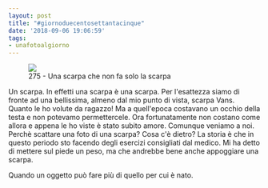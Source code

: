 ```yaml
---
layout: post
title: "#giornoduecentosettantacinque"
date: '2018-09-06 19:06:59'
tags:
- unafotoalgiorno
---
```


<figure class="kg-card kg-image-card kg-card-hascaption"><img src="/content/images/2018/09/275.jpg" class="kg-image"><figcaption>275 - Una scarpa che non fa solo la scarpa</figcaption></figure><!--kg-card-end: image-->

Un scarpa. In effetti una scarpa è una scarpa. Per l'esattezza siamo di fronte ad una bellissima, almeno dal mio punto di vista, scarpa Vans. Quanto le ho volute da ragazzo! Ma a quell'epoca costavano un occhio della testa e non potevamo permettercele. Ora fortunatamente non costano come allora e appena le ho viste è stato subito amore. Comunque veniamo a noi. Perchè scattare una foto di una scarpa? Cosa c'è dietro? La storia è che in questo periodo sto facendo degli esercizi consigliati dal medico. Mi ha detto di mettere sul piede un peso, ma che andrebbe bene anche appoggiare una scarpa.

Quando un oggetto può fare più di quello per cui è nato.

